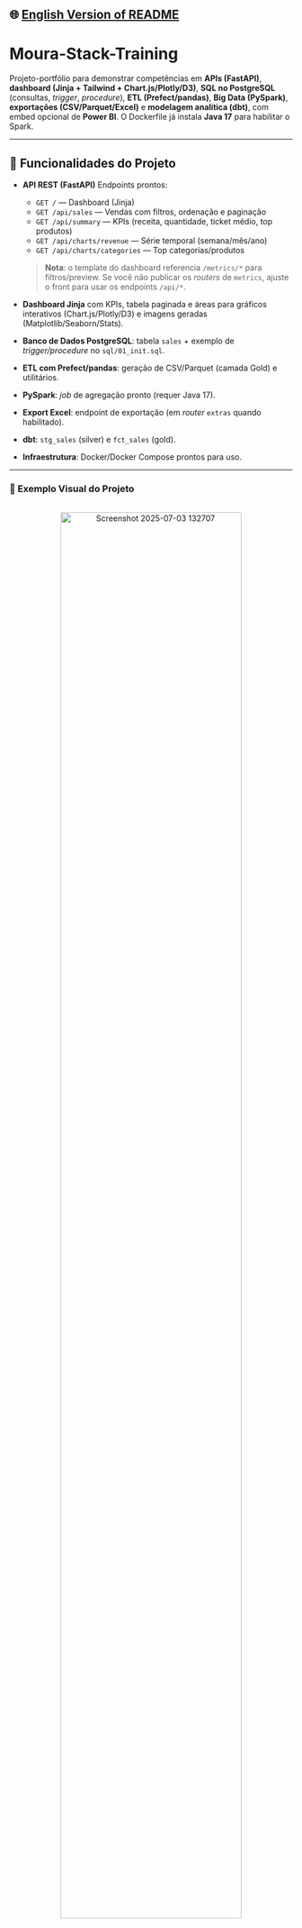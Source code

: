 ## 🌐 [English Version of README](README_EN.md)

# Moura-Stack-Training

Projeto-portfólio para demonstrar competências em **APIs (FastAPI)**, **dashboard (Jinja + Tailwind + Chart.js/Plotly/D3)**, **SQL no PostgreSQL** (consultas, *trigger*, *procedure*), **ETL (Prefect/pandas)**, **Big Data (PySpark)**, **exportações (CSV/Parquet/Excel)** e **modelagem analítica (dbt)**, com embed opcional de **Power BI**. O Dockerfile já instala **Java 17** para habilitar o Spark.

---

## 🔨 Funcionalidades do Projeto

* **API REST (FastAPI)**
  Endpoints prontos:

  * `GET /` — Dashboard (Jinja)
  * `GET /api/sales` — Vendas com filtros, ordenação e paginação
  * `GET /api/summary` — KPIs (receita, quantidade, ticket médio, top produtos)
  * `GET /api/charts/revenue` — Série temporal (semana/mês/ano)
  * `GET /api/charts/categories` — Top categorias/produtos

  > **Nota**: o template do dashboard referencia `/metrics/*` para filtros/preview. Se você não publicar os *routers* de `metrics`, ajuste o front para usar os endpoints `/api/*`.
* **Dashboard Jinja** com KPIs, tabela paginada e áreas para gráficos interativos (Chart.js/Plotly/D3) e imagens geradas (Matplotlib/Seaborn/Stats).
* **Banco de Dados PostgreSQL**: tabela `sales` + exemplo de *trigger/procedure* no `sql/01_init.sql`.
* **ETL com Prefect/pandas**: geração de CSV/Parquet (camada Gold) e utilitários.
* **PySpark**: *job* de agregação pronto (requer Java 17).
* **Export Excel**: endpoint de exportação (em *router* `extras` quando habilitado).
* **dbt**: `stg_sales` (silver) e `fct_sales` (gold).
* **Infraestrutura**: Docker/Docker Compose prontos para uso.

---

### 📸 Exemplo Visual do Projeto

<div align="center">
  <img src="docs/screenshot-dashboard-1.png" alt="Screenshot 2025-07-03 132707" width="80%" style="margin: 16px 0; border-radius: 10px;">
  <img src="docs/screenshot-dashboard-2.png" alt="Screenshot 2025-07-03 130932" width="80%" style="margin: 16px 0; border-radius: 10px;">
</div>

---

## ✔️ Técnicas e Tecnologias Utilizadas

* **Linguagem:** Python 3.11+
* **Backend:** FastAPI, Pydantic, Uvicorn, SQLAlchemy
* **Banco de Dados:** PostgreSQL (psycopg2)
* **Frontend/BI:** Jinja + Power BI embed
* **Análises:** pandas, NumPy, Plotly, Matplotlib, Seaborn, statsmodels, Chart.js, D3.js
* **ML:** scikit-learn (Regressão Linear)
* **ETL/Big Data:** Prefect, PySpark, Parquet (PyArrow)
* **Modelagem de Dados:** dbt
* **Dev/Qualidade:** Black, Docker

---

## 📁 Estrutura do Projeto

* **app/backend/**

  * `main.py` — app FastAPI, montagem de estáticos, dashboard, endpoints `/api/*`
  * `db.py` — engine/Session e *health* simples
  * `models.py` — *schemas* Pydantic (Sales/Metric/Health, etc.)
* **app/core/**

  * `config.py` — (reservado para *settings*)
  * `utils.py` — *init\_db\_if\_needed*, *ensure\_sales\_schema*, logs util
* **app/services/**

  * `data.py`, `etl.py`, `metrics.py`, `ml.py`, `stats.py` — carregamento CSV/DB, KPIs, Pearson/OLS, treino/predict
* **app/templates/**

  * `base.html`, `dashboard.html` — layout + filtros + KPIs + tabela + gráficos
* **data/**

  * `sample_sales.csv` — dataset de exemplo
* **dbt/**

  * `dbt_project.yml`, `models/stg_sales.sql`, `models/fct_sales.sql`
* **scripts/generate\_charts/**

  * `matplotlib_chart.py`, `plotly_chart.py`, `seaborn_chart.py`, `statistics_chart.py`, `ml_regression.py`, `pyspark_agg.py`
* **sql/**

  * `01_init.sql` — schema e exemplos de objetos SQL
* **public/**

  * `moura-logo.ico`, `moura-logo-1-2048x1651.png`, `matplotlib.png`, `plotly.png`, `seaborn.png`, `statistics.png`
* **Infraestrutura**

  * `Dockerfile`, `docker-compose.yml`, `requirements.txt`, `pyproject.toml`, `.env(.example)`


---

## 🛠️ Abrir e rodar o projeto

Para iniciar o projeto localmente, siga os passos abaixo:

1. **Pré-requisitos**

   * Python 3.11+
   * PostgreSQL
   * (Opcional) Docker/Docker Compose
   * (Opcional) Java 17 para PySpark (no Docker já vem instalado)

2. **Clone o Repositório**

```bash
git clone <URL_DO_REPOSITORIO>
cd moura-stack-training
```

3. **Configuração do ambiente**

```bash
python -m venv .venv
# Windows: .venv\Scripts\activate
# Linux/macOS: source .venv/bin/activate
pip install -r requirements.txt
cp .env.example .env
```

Edite o `.env`:

* `DATABASE_URL=postgresql+psycopg2://user:pass@host:5432/dbname`
* `ETL_SOURCE=csv` (ou `postgres`)
* `POWER_BI_EMBED_URL=` (opcional)

> **Dica**: se você **não** possui `sql/02_reset_sales.sql`, defina `DB_AUTO_INIT=false` para evitar tentativa automática de *reset*.

4. **Rodar o Banco (schema inicial)**

```bash
psql "postgresql://user:pass@host:5432/dbname" -f sql/01_init.sql
```

5. **Iniciar o Backend**

```bash
uvicorn app.backend.main:app --reload --port 8000
# Docs: http://localhost:8000/docs
# Dashboard: http://localhost:8000/
```

6. **Dashboard Jinja**
   A página principal `/` já carrega KPIs, tabela e filtros.

> **Atenção**: se os filtros do front apontarem para `/metrics/*`, troque para `/api/*` (ou adicione os *routers* equivalentes).

7. **ETL & Exportações (exemplos)**

```bash
curl -X POST http://localhost:8000/etl/run
curl -X POST http://localhost:8000/gold/export
curl -X POST http://localhost:8000/export/excel
```

8. **Rodar Spark (opcional)**

```bash
python scripts/generate_charts/pyspark_agg.py
```

---

## 🌐 Deploy

* **Docker (local)**

```bash
docker compose up --build
```

* **Nuvem**

  * **API**: publique a imagem Docker (Railway, Render, Fly.io, AWS ECS, etc.).
  * **Banco**: use PostgreSQL gerenciado (RDS/CloudSQL/Azure).
  * **dbt**: aponte para o Postgres da nuvem e rode `dbt run`.
  * **Power BI**: configure `POWER_BI_EMBED_URL`.
